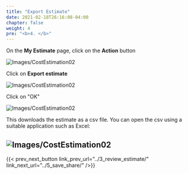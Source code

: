 ```yaml
---
title: "Export Estimate"
date: 2021-02-18T26:16:08-04:00
chapter: false
weight: 4
pre: "<b>4. </b>"
---
```


On the **My Estimate** page, click on the **Action** button

![Images/CostEstimation02](/Cost/100_9_Cost_Estimation/Images/CostEstimation25.png)

Click on  **Export estimate** 

![Images/CostEstimation02](/Cost/100_9_Cost_Estimation/Images/CostEstimation26.png)

Click on "OK"

![Images/CostEstimation02](/Cost/100_9_Cost_Estimation/Images/CostEstimation27.png)

This downloads the estimate as a csv file. You can open the csv using a suitable application such as Excel: 

![Images/CostEstimation02](/Cost/100_9_Cost_Estimation/Images/CostEstimation28.png)
---


{{< prev_next_button link_prev_url="../3_review_estimate/" link_next_url="../5_save_share/" />}}


